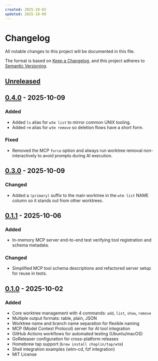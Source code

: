 ```yaml
---
created: 2025-10-02
updated: 2025-10-09
---
```


# Changelog

All notable changes to this project will be documented in this file.

The format is based on [Keep a Changelog](https://keepachangelog.com/en/1.1.0/),
and this project adheres to [Semantic Versioning](https://semver.org/spec/v2.0.0.html).

## [Unreleased]

## [0.4.0] - 2025-10-09

### Added

- Added `ls` alias for `wtm list` to mirror common UNIX tooling.
- Added `rm` alias for `wtm remove` so deletion flows have a short form.

### Fixed

- Removed the MCP `force` option and always run worktree removal non-interactively to avoid prompts during AI execution.

## [0.3.0] - 2025-10-09

### Changed

- Added a `(primary)` suffix to the main worktree in the `wtm list` NAME column so it stands out from other worktrees.

## [0.1.1] - 2025-10-06

### Added

- In-memory MCP server end-to-end test verifying tool registration and schema metadata.

### Changed

- Simplified MCP tool schema descriptions and refactored server setup for reuse in tests.

## [0.1.0] - 2025-10-02

### Added

- Core worktree management with 4 commands: `add`, `list`, `show`, `remove`
- Multiple output formats: table, plain, JSON
- Worktree name and branch name separation for flexible naming
- MCP (Model Context Protocol) server for AI tool integration
- GitHub Actions workflows for automated testing (Ubuntu/macOS)
- GoReleaser configuration for cross-platform releases
- Homebrew tap support (`brew install choplin/tap/wtm`)
- Shell integration examples (wtm-cd, fzf integration)
- MIT License

[Unreleased]: https://github.com/choplin/wtm/compare/v0.4.0...HEAD
[0.4.0]: https://github.com/choplin/wtm/compare/v0.3.0...v0.4.0
[0.3.0]: https://github.com/choplin/wtm/compare/v0.1.1...v0.3.0
[0.1.1]: https://github.com/choplin/wtm/compare/v0.1.0...v0.1.1
[0.1.0]: https://github.com/choplin/wtm/releases/tag/v0.1.0
